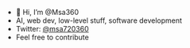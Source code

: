 - 👋 Hi, I’m @Msa360
- AI, web dev, low-level stuff, software development
- Twitter: [@msa720360](https://twitter.com/msa720360)
- Feel free to contribute
